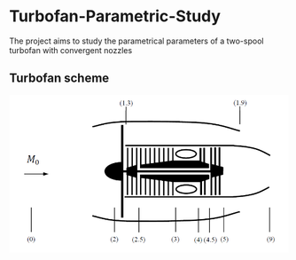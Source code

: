 # Turbofan-Parametric-Study
The project aims to study the parametrical parameters of a two-spool turbofan with convergent nozzles

## Turbofan scheme
<img src="images/esquema_turbofan.png" width="750">
